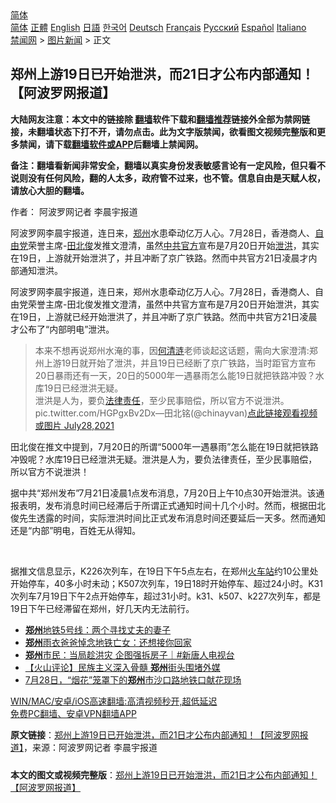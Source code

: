  <!-- 面包屑导航 --> <div class="breadcrumb"><!-- GTranslate: https://gtranslate.io/ -->  <div class="switcher notranslate">  <div class="selected">  <a href="#" onclick="return false;"> 简体</a>  </div>  <div class="option">  <a href="https://www.bannedbook.org" onclick="doGTranslate('zh-CN|zh-CN');jQuery('div.switcher div.selected a').html(jQuery(this).html());return false;" title="简体中文" class="nturl selected"> 简体</a>  <a href="https://www.bannedbook.org/zh-tw/" onclick="doGTranslate('zh-CN|zh-TW');jQuery('div.switcher div.selected a').html(jQuery(this).html());return false;" title="繁體中文" class="nturl"> 正體</a>  <a href="https://www.bannedbook.org/en/" onclick="doGTranslate('zh-CN|en');jQuery('div.switcher div.selected a').html(jQuery(this).html());return false;" title="English" class="nturl"> English</a>  <a href="https://www.bannedbook.org/ja/" onclick="doGTranslate('zh-CN|ja');jQuery('div.switcher div.selected a').html(jQuery(this).html());return false;" title="日本語" class="nturl"> 日語</a>  <a href="https://www.bannedbook.org/ko/" onclick="doGTranslate('zh-CN|ko');jQuery('div.switcher div.selected a').html(jQuery(this).html());return false;" title="한국어" class="nturl"> 한국어</a>  <a href="https://www.bannedbook.org/de/" onclick="doGTranslate('zh-CN|de');jQuery('div.switcher div.selected a').html(jQuery(this).html());return false;" title="Deutsch" class="nturl"> Deutsch</a>  <a href="https://www.bannedbook.org/fr/" onclick="doGTranslate('zh-CN|fr');jQuery('div.switcher div.selected a').html(jQuery(this).html());return false;" title="Français" class="nturl"> Français</a>  <a href="https://www.bannedbook.org/ru/" onclick="doGTranslate('zh-CN|ru');jQuery('div.switcher div.selected a').html(jQuery(this).html());return false;" title="Русский" class="nturl"> Русский</a>  <a href="https://www.bannedbook.org/es/" onclick="doGTranslate('zh-CN|es');jQuery('div.switcher div.selected a').html(jQuery(this).html());return false;" title="Español" class="nturl"> Español</a>  <a href="https://www.bannedbook.org/it/" onclick="doGTranslate('zh-CN|it');jQuery('div.switcher div.selected a').html(jQuery(this).html());return false;" title="Italiano" class="nturl"> Italiano</a>  </div>  </div>      <div class='breadcrumb-sub'><!-- Breadcrumb NavXT 6.3.0 --> <a href="https://www.bannedbook.org/" class="home">禁闻网</a> &gt; <a href="https://www.bannedbook.org/bnews/topimagenews/" class="category">图片新闻</a> &gt; 正文</div></div><h2>郑州上游19日已开始泄洪，而21日才公布内部通知！【阿波罗网报道】</h2> <p class="notice"><b>大陆网友注意：本文中的链接除 <a href="https://github.com/bannedbook/fanqiang" >翻墙</a>软件下载和<a href="https://github.com/killgcd/justmysocks/blob/master/README.md">翻墙推荐</a>链接外全部为禁网链接，未翻墙状态下打不开，请勿点击。此为文字版禁闻，欲看图文视频完整版和更多禁闻，请下载<a href="https://github.com/bannedbook/fanqiang">翻墙软件或APP</a>后翻墙上禁闻网。</p><p>备注：翻墙看新闻非常安全，翻墙以真实身份发表敏感言论有一定风险，但只看不说则没有任何风险，翻的人太多，政府管不过来，也不管。信息自由是天赋人权，请放心大胆的翻墙。</b></p>  <div class="entry"> <p>作者： 阿波罗网记者 李晨宇报道</p> <p id="summary">阿波罗网李晨宇报道，连日来，<a href="https://www.bannedbook.org/bnews/tag/%e9%83%91%e5%b7%9e/" class="st_tag internal_tag" rel="tag" title="标签 郑州 下的日志">郑州</a>水患牵动亿万人心。7月28日，香港商人、<a href="https://www.bannedbook.org/bnews/tag/%e8%87%aa%e7%94%b1%e5%85%9a/" class="st_tag internal_tag" rel="tag" title="标签 自由党 下的日志">自由党</a>荣誉主席-<a href="https://www.bannedbook.org/bnews/tag/%e7%94%b0%e5%8c%97%e4%bf%8a/" class="st_tag internal_tag" rel="tag" title="标签 田北俊 下的日志">田北俊</a>发推文澄清，虽然<a href="https://www.bannedbook.org/bnews/tag/%E4%B8%AD%E5%85%B1%E5%AE%98%E6%96%B9/" class="st_tag internal_tag" rel="tag" title="标签 中共官方 下的日志">中共官方</a>宣布是7月20日开始<a href="https://www.bannedbook.org/bnews/tag/%E6%B3%84%E6%B4%AA/" class="st_tag internal_tag" rel="tag" title="标签 泄洪 下的日志">泄洪</a>，其实在19日，上游就开始泄洪了，并且冲断了京广铁路。然而中共官方21日凌晨才内部通知泄洪。</p>  <p>阿波罗网李晨宇报道，连日来，郑州水患牵动亿万人心。7月28日，香港商人、自由党荣誉主席-田北俊发推文澄清，虽然中共官方宣布是7月20日开始泄洪，其实在19日，上游就已经开始泄洪了，并且冲断了京广铁路。然而中共官方21日凌晨才公布了“内部明电”泄洪。</p> <blockquote><p>本来不想再说郑州水淹的事，因<a href="https://www.bannedbook.org/bnews/tag/%e4%bd%95%e6%b8%85%e6%b6%9f/" class="st_tag internal_tag" rel="tag" title="标签 何清涟 下的日志">何清涟</a>老师谈起这话题，需向大家澄清:郑州上游19日就开始了泄洪，并且19日已经断了京广铁路，当时距官方宣布20日暴雨还有一天，20日的5000年一遇暴雨怎么能19日就把铁路冲毁？水库19日已经泄洪无疑。<br />泄洪是人为，要负<a href="https://www.bannedbook.org/bnews/tag/%E6%B3%95%E5%BE%8B%E8%B4%A3%E4%BB%BB/" class="st_tag internal_tag" rel="tag" title="标签 法律责任 下的日志">法律责任</a>，至少民事赔偿，所以官方不说泄洪。pic.twitter.com/HGPgxBv2Dx—田北铭(@chinayvan)<a href="https://twitter.com/chinayvan/status/1420387932897267724?ref_src=twsrc%5Etfw">点此链接观看视频或图片 July28,2021</a></p> </blockquote> <p>田北俊在推文中提到，7月20日的所谓“5000年一遇暴雨”怎么能在19日就把铁路冲毁呢？水库19日已经泄洪无疑。泄洪是人为，要负法律责任，至少民事赔偿，所以官方不说泄洪！</p> <p>据中共“郑州发布”7月21日凌晨1点发布消息，7月20日上午10点30开始泄洪。该通报表明，发布消息时间已经滞后于所谓正式通知时间十几个小时。然而，根据田北俊先生透露的时间，实际泄洪时间比正式发布消息时间还要延后一天多。然而通知还是“内部”明电，百姓无从得知。</p>  <p>&nbsp;</p> <p>据推文信息显示，K226次列车，在19日下午5点左右，在郑州<a href="https://www.bannedbook.org/bnews/tag/%e7%81%ab%e8%bd%a6%e7%ab%99/" class="st_tag internal_tag" rel="tag" title="标签 火车站 下的日志">火车站</a>约10公里处开始停车，40多小时未动；K507次列车，19日18时开始停车、超过24小时。K31次列车7月19日下午2点开始停车，超过31小时。k31、k507、k227次列车，都是19日下午已经滞留在郑州，好几天内无法前行。</p>  <ul class='op-related-articles' title='相关阅读'> <li><a href='https://www.bannedbook.org/bnews/cbnews/20210729/1596554.html' target='_blank'><b>郑州</b>地铁5号线：两个寻找丈夫的妻子</a></li> <li><a href='https://www.bannedbook.org/bnews/baitai/20210729/1596533.html' target='_blank'><b>郑州</b>雨衣爸爸悼念地铁亡女：还想接你回家</a></li> <li><a href='https://www.bannedbook.org/bnews/bannedvideo/20210729/1596520.html' target='_blank'><b>郑州</b>市民：当局趁洪灾 企图强拆房子｜#新唐人电视台</a></li> <li><a href='https://www.bannedbook.org/bnews/comments/20210729/1596511.html' target='_blank'>【火山评论】民族主义深入骨髓 <b>郑州</b>街头围堵外媒</a></li> <li><a href='https://www.bannedbook.org/bnews/bannedvideo/20210729/1596448.html' target='_blank'>7月28日，“烟花”笼罩下的<b>郑州</b>市沙口路地铁口献花现场</a></li> </ul> <p class="texttj"> <a href="https://github.com/bannedbook/fanqiang/wiki/V2ray%E6%9C%BA%E5%9C%BA" target="_blank">WIN/MAC/安卓/iOS高速翻墙:高清视频秒开,超低延迟</a><br/> <a href="https://github.com/bannedbook/fanqiang/wiki/%E7%A6%81%E9%97%BB%E7%BD%91%E5%AE%89%E5%8D%93%E7%BF%BB%E5%A2%99%E6%96%B0%E9%97%BBAPP" target="_blank">免费PC翻墙、安卓VPN翻墙APP</a></p><p> <b>原文链接</b>：<a class="src_link" href="https://www.aboluowang.com/2021/0729/1625723.html" target="_blank">郑州上游19日已开始泄洪，而21日才公布内部通知！【阿波罗网报道】</a>，来源：阿波罗网记者 李晨宇报道 </p><a name='sharetosocial'></a>  <div style="margin-bottom:5px;padding-bottom:5px;clear:both"> <div id="archive-pix-1" class="banner-ads"> <!-- AuctionX Display platform tag START --> <div id="26318x728x90x621x_ADSLOT2" clicktrack="%%CLICK_URL_ESC%%"></div> <!-- AuctionX Display platform tag END --> </div> <div id="archive-pix-2" class="banner-ads"> <!-- AuctionX Display platform tag START --> <div id="26315x300x250x621x_ADSLOT2" clicktrack="%%CLICK_URL_ESC%%"></div> <!-- AuctionX Display platform tag END --> </div> </div>  <div id="archive-pix-1" class="banner-ads"> <!-- AuctionX Display platform tag START --> <div id="26318x728x90x621x_ADSLOT3" clicktrack="%%CLICK_URL_ESC%%"></div> <!-- AuctionX Display platform tag END --> </div> <div><b>本文的图文或视频完整版</b>：<a href='https://www.bannedbook.org/bnews/topimagenews/20210729/1596552.html'>郑州上游19日已开始泄洪，而21日才公布内部通知！【阿波罗网报道】</a></div>  </div><!--END ENTRY--> 